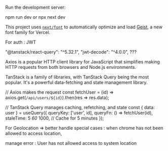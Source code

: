 Run the development server:

npm run dev
or
npx next dev

This project uses [`next/font`](https://nextjs.org/docs/app/building-your-application/optimizing/fonts) to automatically optimize and load [Geist](https://vercel.com/font), a new font family for Vercel.

For auth : JWT

"@tanstack/react-query": "^5.32.1",
"jwt-decode": "^4.0.0", ???

Axios is a popular HTTP client library for JavaScript that simplifies making HTTP requests from both browsers and Node.js environments.

TanStack is a family of libraries, with TanStack Query being the most popular. It's a powerful data-fetching and state management library.

// Axios makes the request
const fetchUser = (id) => axios.get(`/api/users/${id}`).then(res => res.data);

// TanStack Query manages caching, refetching, and state
const { data: user } = useQuery({
queryKey: ['user', id],
queryFn: () => fetchUser(id),
staleTime: 5 *60* 1000, // Cache for 5 minutes
});

For Geolocation =>
better handle special cases :
when chrome has not been allowed to access location,

manage error : User has not allowed access to system location
